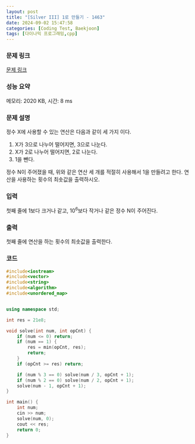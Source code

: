 ```yaml
---
layout: post
title: "[Silver III] 1로 만들기 - 1463"
date: 2024-09-02 15:47:58
categories: [Coding Test, Baekjoon]
tags: [다이나믹 프로그래밍,cpp]
---
```


### 문제 링크

[문제 링크](https://www.acmicpc.net/problem/1463)

### 성능 요약

메모리: 2020 KB, 시간: 8 ms

### 문제 설명

<p>정수 X에 사용할 수 있는 연산은 다음과 같이 세 가지 이다.</p>

<ol>
	<li>X가 3으로 나누어 떨어지면, 3으로 나눈다.</li>
	<li>X가 2로 나누어 떨어지면, 2로 나눈다.</li>
	<li>1을 뺀다.</li>
</ol>

<p>정수 N이 주어졌을 때, 위와 같은 연산 세 개를 적절히 사용해서 1을 만들려고 한다. 연산을 사용하는 횟수의 최솟값을 출력하시오.</p>

### 입력

 <p>첫째 줄에 1보다 크거나 같고, 10<sup>6</sup>보다 작거나 같은 정수 N이 주어진다.</p>

### 출력

 <p>첫째 줄에 연산을 하는 횟수의 최솟값을 출력한다.</p>

### 코드

```cpp
#include<iostream>
#include<vector>
#include<string>
#include<algorithm>
#include<unordered_map>


using namespace std;

int res = 21e8;

void solve(int num, int opCnt) {
	if (num <= 0) return;
	if (num == 1) {
		res = min(opCnt, res);
		return;
	}
	if (opCnt >= res) return;

	if (num % 3 == 0) solve(num / 3, opCnt + 1);
	if (num % 2 == 0) solve(num / 2, opCnt + 1);
	solve(num - 1, opCnt + 1);
}

int main() {
	int num;
	cin >> num;
	solve(num, 0);
	cout << res;
	return 0;
}
```
